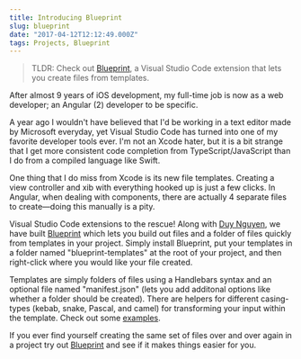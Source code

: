```yaml
---
title: Introducing Blueprint
slug: blueprint
date: "2017-04-12T12:12:49.000Z"
tags: Projects, Blueprint
---
```


> TLDR: Check out [Blueprint](https://marketplace.visualstudio.com/items?itemName=teamchilla.blueprint), a Visual Studio Code extension that lets you create files from templates.

After almost 9 years of iOS development, my full-time job is now as a web developer; an Angular (2) developer to be specific.

A year ago I wouldn't have believed that I'd be working in a text editor made by Microsoft everyday, yet Visual Studio Code has turned into one of my favorite developer tools ever. I'm not an Xcode hater, but it is a bit strange that I get more consistent code completion from TypeScript/JavaScript than I do from a compiled language like Swift.

One thing that I do miss from Xcode is its new file templates. Creating a view controller and xib with everything hooked up is just a few clicks. In Angular, when dealing with components, there are actually 4 separate files to create—doing this manually is a pity.

Visual Studio Code extensions to the rescue! Along with [Duy Nguyen](https://github.com/nguyenduyh33), we have built [Blueprint](https://marketplace.visualstudio.com/items?itemName=teamchilla.blueprint) which lets you build out files and a folder of files quickly from templates in your project. Simply install Blueprint, put your templates in a folder named "blueprint-templates" at the root of your project, and then right-click where you would like your file created.

Templates are simply folders of files using a Handlebars syntax and an optional file named "manifest.json" (lets you add additonal options like whether a folder should be created). There are helpers for different casing-types (kebab, snake, Pascal, and camel) for transforming your input within the template. Check out some [examples](https://github.com/reesemclean/blueprint-examples).

If you ever find yourself creating the same set of files over and over again in a project try out [Blueprint](https://marketplace.visualstudio.com/items?itemName=teamchilla.blueprint) and see if it makes things easier for you.

